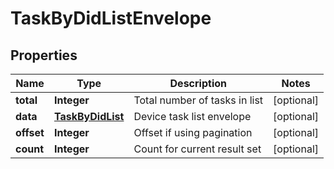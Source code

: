 
# TaskByDidListEnvelope

## Properties
Name | Type | Description | Notes
------------ | ------------- | ------------- | -------------
**total** | **Integer** | Total number of tasks in list |  [optional]
**data** | [**TaskByDidList**](TaskByDidList.md) | Device task list envelope |  [optional]
**offset** | **Integer** | Offset if using pagination |  [optional]
**count** | **Integer** | Count for current result set |  [optional]



